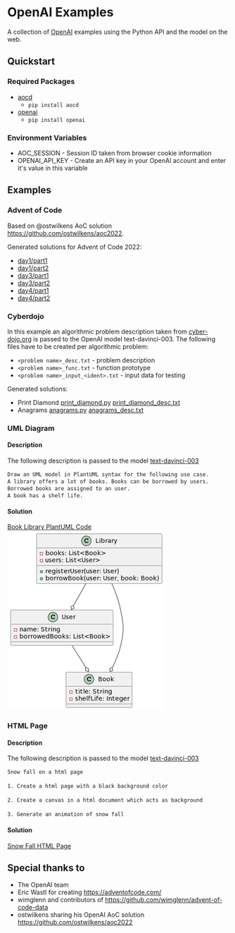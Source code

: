 # OpenAI Examples
A collection of [OpenAI](https://openai.com/) examples using the Python API and the model on the web.

## Quickstart
### Required Packages
* [aocd](https://github.com/wimglenn/advent-of-code-data)
    * `pip install aocd`
* [openai](https://github.com/openai/openai-python)
    * `pip install openai`
### Environment Variables
* AOC_SESSION - Session ID taken from browser cookie information
* OPENAI_API_KEY - Create an API key in your OpenAI account and enter it's value in this variable

## Examples
### Advent of Code
Based on @ostwilkens AoC solution https://github.com/ostwilkens/aoc2022.

Generated solutions for Advent of Code 2022:
* [day1/part1](aoc/2022-1-1.py)
* [day1/part2](aoc/2022-1-2.py)
* [day3/part1](aoc/2022-3-1.py)
* [day3/part2](aoc/2022-3-2.py)
* [day4/part1](aoc/2022-4-1.py)
* [day4/part2](aoc/2022-4-2.py)

### Cyberdojo
In this example an algorithmic problem description taken from [cyber-dojo.org](https://cyber-dojo.org) is passed to the OpenAI model text-davinci-003. 
The following files have to be created per algorithmic problem:
* `<problem name>_desc.txt` - problem description
* `<problem name>_func.txt` - function prototype
* `<problem name>_input_<ident>.txt` - input data for testing

Generated solutions:
* Print Diamond [print_diamond.py](cyberdojo/print_diamond.py) [print_diamond_desc.txt](cyberdojo/print_diamond_desc.txt)
* Anagrams [anagrams.py](cyberdojo/anagrams.py) [anagrams_desc.txt](cyberdojo/anagrams_desc.txt)

### UML Diagram
#### Description
The following description is passed to the model [text-davinci-003](https://beta.openai.com/playground?model=text-davinci-003)
```
Draw an UML model in PlantUML syntax for the following use case. 
A library offers a lot of books. Books can be borrowed by users. 
Borrowed books are assigned to an user. 
A book has a shelf life.
```
#### Solution
[Book Library PlantUML Code](uml/BookLibrary.puml)
![Book Library UML](uml/BookLibrary.png "Book Library UML")

### HTML Page
#### Description
The following description is passed to the model [text-davinci-003](https://beta.openai.com/playground?model=text-davinci-003)
```
Snow fall on a html page

1. Create a html page with a black background color

2. Create a canvas in a html document which acts as background

3. Generate an animation of snow fall
```
#### Solution
[Snow Fall HTML Page](html/SnowFall.html "Snow Fall HTML Page")

## Special thanks to
* The OpenAI team
* Eric Wastl for creating https://adventofcode.com/
* wimglenn and contributors of https://github.com/wimglenn/advent-of-code-data
* ostwilkens sharing his OpenAI AoC solution https://github.com/ostwilkens/aoc2022 

